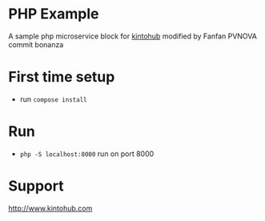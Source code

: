 # PHP Example

A sample php microservice block for [kintohub](http://kintohub.com) modified by Fanfan
PVNOVA commit bonanza

# First time setup

* run `compose install`

# Run

* `php -S localhost:8000` run on port 8000

# Support

http://www.kintohub.com
